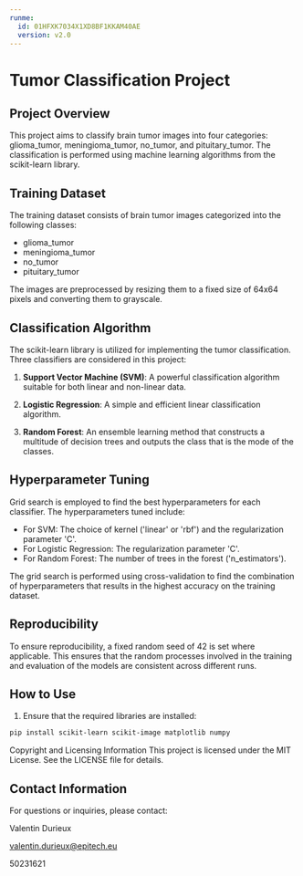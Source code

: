 ```yaml
---
runme:
  id: 01HFXK7034X1XD8BF1KKAM40AE
  version: v2.0
---
```


# Tumor Classification Project

## Project Overview

This project aims to classify brain tumor images into four categories: glioma_tumor, meningioma_tumor, no_tumor, and pituitary_tumor. The classification is performed using machine learning algorithms from the scikit-learn library.

## Training Dataset

The training dataset consists of brain tumor images categorized into the following classes:

- glioma_tumor
- meningioma_tumor
- no_tumor
- pituitary_tumor

The images are preprocessed by resizing them to a fixed size of 64x64 pixels and converting them to grayscale.

## Classification Algorithm

The scikit-learn library is utilized for implementing the tumor classification. Three classifiers are considered in this project:

1. **Support Vector Machine (SVM)**: A powerful classification algorithm suitable for both linear and non-linear data.

2. **Logistic Regression**: A simple and efficient linear classification algorithm.

3. **Random Forest**: An ensemble learning method that constructs a multitude of decision trees and outputs the class that is the mode of the classes.

## Hyperparameter Tuning

Grid search is employed to find the best hyperparameters for each classifier. The hyperparameters tuned include:

- For SVM: The choice of kernel ('linear' or 'rbf') and the regularization parameter 'C'.
- For Logistic Regression: The regularization parameter 'C'.
- For Random Forest: The number of trees in the forest ('n_estimators').

The grid search is performed using cross-validation to find the combination of hyperparameters that results in the highest accuracy on the training dataset.

## Reproducibility

To ensure reproducibility, a fixed random seed of 42 is set where applicable. This ensures that the random processes involved in the training and evaluation of the models are consistent across different runs.

## How to Use

1. Ensure that the required libraries are installed:

```sh
pip install scikit-learn scikit-image matplotlib numpy
```

Copyright and Licensing Information
This project is licensed under the MIT License. See the LICENSE file for details.

## Contact Information
For questions or inquiries, please contact:

Valentin Durieux

valentin.durieux@epitech.eu

50231621
